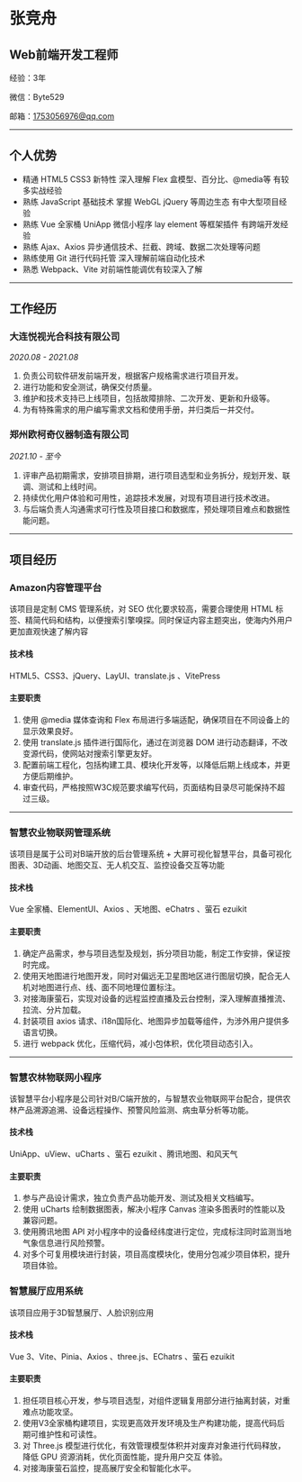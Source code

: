 # 张竞舟

## Web前端开发工程师

经验：3年

微信：Byte529

邮箱：1753056976@qq.com

---

## 个人优势

- 精通 HTML5 CSS3 新特性 深入理解 Flex  盒模型、百分比、@media等 有较多实战经验
- 熟练 JavaScript  基础技术 掌握 WebGL jQuery 等周边生态 有中大型项目经验
- 熟练 Vue  全家桶 UniApp  微信小程序 lay element  等框架插件 有跨端开发经验
- 熟练 Ajax、Axios  异步通信技术、拦截、跨域、数据二次处理等问题
- 熟练使用 Git  进行代码托管 深入理解前端自动化技术
- 熟悉 Webpack、Vite  对前端性能调优有较深入了解

---

## 工作经历

### 大连悦视光合科技有限公司

*2020.08 - 2021.08*

1. 负责公司软件研发前端开发，根据客户规格需求进行项目开发。
2. 进行功能和安全测试，确保交付质量。
3. 维护和技术支持已上线项目，包括故障排除、二次开发、更新和升级等。
4. 为有特殊需求的用户编写需求文档和使用手册，并归类后一并交付。

### 郑州欧柯奇仪器制造有限公司

*2021.10 - 至今*

1. 评审产品初期需求，安排项目排期，进行项目选型和业务拆分，规划开发、联调、测试和上线时间。
2. 持续优化用户体验和可用性，追踪技术发展，对现有项目进行技术改进。
3. 与后端负责人沟通需求可行性及项目接口和数据库，预处理项目难点和数据性能问题。

---

## 项目经历

### Amazon内容管理平台

该项目是定制 CMS  管理系统，对 SEO  优化要求较高，需要合理使用 HTML  标签、精简代码和结构，以便搜索引擎嗅探。同时保证内容主题突出，使海内外用户更加直观快速了解内容

#### 技术栈

HTML5、CSS3、jQuery、LayUI、translate.js 、VitePress

#### 主要职责

1. 使用 @media  媒体查询和 Flex  布局进行多端适配，确保项目在不同设备上的显示效果良好。
2. 使用 translate.js  插件进行国际化，通过在浏览器 DOM  进行动态翻译，不改变源代码，使网站对搜索引擎更友好。
3. 配置前端工程化，包括构建工具、模块化开发等，以降低后期上线成本，并更方便后期维护。
4. 审查代码，严格按照W3C规范要求编写代码，页面结构目录尽可能保持不超过三级。

---

### 智慧农业物联网管理系统

该项目是属于公司对B端开放的后台管理系统 + 大屏可视化智慧平台，具备可视化图表、3D动画、地图交互、无人机交互、监控设备交互等功能

#### 技术栈

Vue 全家桶、ElementUI、Axios 、天地图、eChatrs 、萤石 ezuikit

#### 主要职责

1. 确定产品需求，参与项目选型及规划，拆分项目功能，制定工作安排，保证按时完成。
2. 使用天地图进行地图开发，同时对偏远无卫星图地区进行图层切换，配合无人机对地图进行点、线、面不同地理位置标注。
3. 对接海康萤石，实现对设备的远程监控直播及云台控制，深入理解直播推流、拉流、分片加载。
4. 封装项目 axios  请求、i18n国际化、地图异步加载等组件，为涉外用户提供多语言切换。
5. 进行 webpack  优化，压缩代码，减小包体积，优化项目动态引入。

---

### 智慧农林物联网小程序

该智慧平台小程序是公司针对B/C端开放的，与智慧农业物联网平台配合，提供农林产品溯源追溯、设备远程操作、预警风险监测、病虫草分析等功能。

#### 技术栈

UniApp、uView、uCharts 、萤石 ezuikit 、腾讯地图、和风天气

#### 主要职责

1. 参与产品设计需求，独立负责产品功能开发、测试及相关文档编写。
2. 使用 uCharts 绘制数据图表，解决小程序 Canvas 渲染多图表时的性能以及兼容问题。
3. 使用腾讯地图 API 对小程序中的设备经纬度进行定位，完成标注同时监测当地气象信息进行风险预警。
4. 对多个可复用模块进行封装，项目高度模块化，使用分包减少项目体积，提升项目体验。

### 智慧展厅应用系统

该项目应用于3D智慧展厅、人脸识别应用

#### 技术栈

Vue 3、Vite、Pinia、Axios 、three.js、EChatrs 、萤石 ezuikit

#### 主要职责

1. 担任项目核心开发，参与项目选型，对组件逻辑复用部分进行抽离封装，对重难点功能攻坚。
2. 使用V3全家桶构建项目，实现更高效开发环境及生产构建功能，提高代码后期可维护性和可读性。
3. 对 Three.js 模型进行优化，有效管理模型体积并对废弃对象进行代码释放，降低 GPU 资源消耗，优化页面性能，提升用户交互
   体验。
4. 对接海康萤石监控，提高展厅安全和智能化水平。

